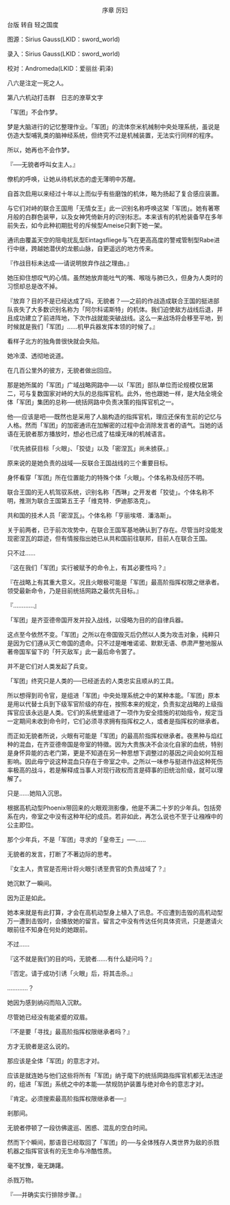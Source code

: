 <p align="center">序章 厉妇</p>

台版 转自 轻之国度

图源：Sirius Gauss(LKID：sword_world)

录入：Sirius Gauss(LKID：sword_world)

校对：Andromeda(LKID：爱丽丝·莉泽)

八六是注定一死之人。

第八六机动打击群　日志的潦草文字

「军团」不会作梦。

梦是大脑进行的记忆整理作业。「军团」的流体奈米机械制中央处理系统，虽说是仿造大型哺乳类的脑神经系统，但终究不过是机械装置，无法实行同样的程序。

所以，她再也不会作梦。

『──无貌者呼叫女主人。』

僚机的呼唤，让她从待机状态的虚无薄明中苏醒。

自首次启用以来经过十年以上而似乎有些磨蚀的机体，略为扬起了复合感应装置。

与它们对峙的联合王国用「无情女王」此一识别名称呼唤这架「军团」。她有著寒月般的白群色装甲，以及女神凭倚新月的识别标志。本来该有的机枪装备早在多年前失去，如今此种初期批号的斥候型Ameise只剩下她一架。

通讯由覆盖天空的阻电扰乱型Eintagsfliege与飞在更高高度的警戒管制型Rabe进行中继，跨越她潜伏的龙骸山脉，自更遥远的地方传来。

『作战目标未达成──请说明放弃作战之理由。』

她压抑住想叹气的心情。虽然她放弃能吐气的嘴、喉咙与肺已久，但身为人类时的习惯却总是改不掉。

『放弃？目的不是已经达成了吗，无貌者？──之前的作战造成联合王国的挺进部队丧失了大多数识别名称为「阿尔科诺斯特」的机体。我们迫使敌方战线后退，并且成功建立了前进阵地，下次作战就能突破战线。这么一来战场将会移至平地，到时候就是我们「军团」……机甲兵器发挥本领的时候了。』

看样子北方的独角兽很快就会失陷。

她冷漠、透彻地说道。

在几百公里外的彼方，无貌者做出回应。

那是她所属的「军团」广域战略网路中──以「军团」部队单位而论规模仅居第二，可与复数国家对峙的大队的总指挥官机。此外，他也跟她一样，是大陆全境全体「军团」集团的总称──统括网路中负责决策的指挥官机之一。

他──应该是吧──既然也是采用了人脑构造的指挥官机，理应还保有生前的记忆与人格。然而「军团」的加密通讯在加解密的过程中会消除发言者的语气。当她的话语在无貌者那方播放时，想必也已成了枯燥无味的机械语言。

『优先掳获目标「火眼」、「狡徒」以及「密涅瓦」尚未掳获。』

原来说的是她负责的战域──反联合王国战线的三个重要目标。

身怀看穿「军团」所在位置能力的特殊个体「火眼」。个体名称及经历不明。

联合王国的无人机驾驭系统，识别名称「西琳」之开发者「狡徒」。个体名称不明，推测为联合王国第五王子「维克特．伊迪那洛克」。

共和国的技术人员「密涅瓦」。个体名称「亨丽埃塔．潘洛斯」。

关于前两者，已于前次攻势中，在联合王国军基地确认到了存在。尽管当时没能发现密涅瓦的踪迹，但有情报指出她已从共和国前往联邦，目前人在联合王国。

只不过……

『这在我们「军团」实行被赋予的命令上，有其必要性吗？』

『在战略上有其重大意义。况且火眼极可能是「军团」最高阶指挥权限之继承者。领受最新命令，乃是目前统括网路之最优先目标。』

『…………』

「军团」是齐亚德帝国开发并投入战线，以侵略为目的的自律兵器。

这点至今依然不变。「军团」之所以在帝国毁灭后仍然以人类为攻击对象，纯粹只是因为它们遵从灭亡帝国的遗命。只不过是唯唯诺诺、默默无语、恭肃严整地服从著帝国军留下的「歼灭敌军」此一最后命令罢了。

并不是它们对人类发起了兵变。

「军团」终究只是人类的──已经逝去的人类忠实且顺从的工具。

所以想得到司令官，是组进「军团」中央处理系统之中的某种本能。「军团」原本是用以代替士兵到下级军官阶级的存在，按照本来的规定，负责拟定战略的上级指挥官应该永远是人类。它们的系统里组进了一项作为安全措施的初始指令，规定当一定期间未收到命令时，它们必须寻求拥有指挥权之人，或者是指挥权的继承者。

而正如无貌者所说，火眼有可能是「军团」的最高阶指挥权继承者。夜黑种与焰红种的混血，在齐亚德帝国是帝室的特徵。因为大贵族决不会淡化自家的血统，特别是身怀异能的古老门第，更是不知道在另一种思想下调整过的基因之间会如何互相影响。因此毋宁说这种混血只存在于帝室之中。之所以一味参与挺进作战这种死伤率极高的战斗，若是解释成当事人对现行政权而言是碍事的旧统治阶级，就可以理解了。

只是……她陷入沉思。

根据高机动型Phoenix带回来的火眼观测影像，他是不满二十岁的少年兵。包括旁系在内，帝室之中没有这种年纪的成员。若非如此，再怎么说也不至于让襁褓中的公主即位。

那个少年兵，不是「军团」寻求的「皇帝王」──……

无貌者的发言，打断了不著边际的思考。

『女主人，贵官是否用计将火眼引诱至贵官的负责战域了？』

她沉默了一瞬间。

因为正是如此。

她本来就是有此打算，才会在高机动型身上植入了讯息。不应遭到击毁的高机动型万一遭到击毁时，会播放她的留言。留言之中没有传达任何具体资讯，只是邀请火眼前往不知身在何处的她跟前。

不过……

『这不就是我们的目的吗，无貌者……有什么疑问吗？』

『否定。请于成功引诱「火眼」后，将其击杀。』

…………？

她因为感到纳闷而陷入沉默。

尽管她已经没有能紧蹙的双眉。

『不是要「寻找」最高阶指挥权限继承者吗？』

方才无貌者是这么说的。

那应该是全体「军团」的意志才对。

应该是就连她与他们这些将所有「军团」纳于麾下的统括网路指挥官机都无法违逆的，组进「军团」系统之中的本能──禁规防护装置与绝对命令的意志才对。

『肯定。必须搜索最高阶指挥权限继承者──』

剎那间。

无貌者停顿了一段彷佛逡巡、困惑、混乱的空白时间。

然而下个瞬间，那语音已经取回了「军团」的──与全体残存人类世界为敌的杀戮机器之指挥官该有的无生命与冷酷性质。

毫不犹豫，毫无踌躇。

杀戮万物。

『──并确实实行排除步骤。』

